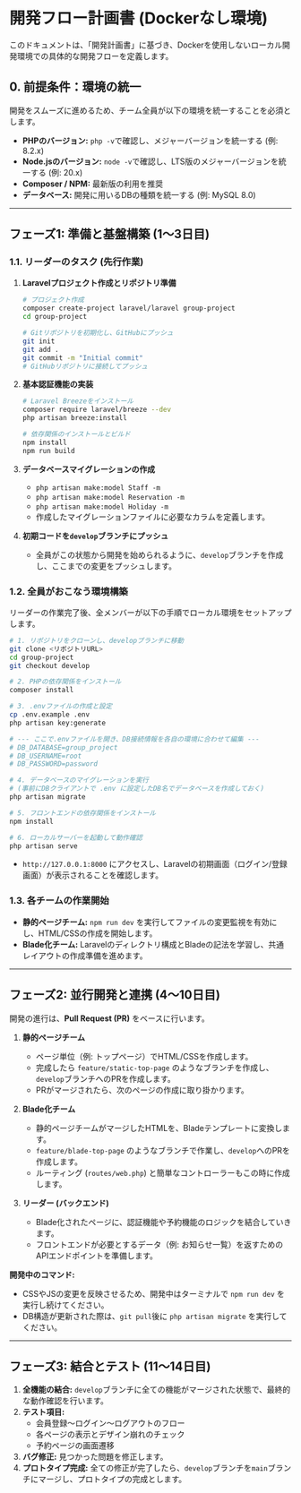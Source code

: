 # 開発フロー計画書 (Dockerなし環境)

このドキュメントは、「開発計画書」に基づき、Dockerを使用しないローカル開発環境での具体的な開発フローを定義します。

## 0. 前提条件：環境の統一

開発をスムーズに進めるため、チーム全員が以下の環境を統一することを必須とします。

- **PHPのバージョン:** `php -v`で確認し、メジャーバージョンを統一する (例: 8.2.x)
- **Node.jsのバージョン:** `node -v`で確認し、LTS版のメジャーバージョンを統一する (例: 20.x)
- **Composer / NPM:** 最新版の利用を推奨
- **データベース:** 開発に用いるDBの種類を統一する (例: MySQL 8.0)

---

## フェーズ1: 準備と基盤構築 (1〜3日目)

### 1.1. リーダーのタスク (先行作業)

1.  **Laravelプロジェクト作成とリポジトリ準備**
    ```bash
    # プロジェクト作成
    composer create-project laravel/laravel group-project
    cd group-project
    
    # Gitリポジトリを初期化し、GitHubにプッシュ
    git init
    git add .
    git commit -m "Initial commit"
    # GitHubリポジトリに接続してプッシュ
    ```

2.  **基本認証機能の実装**
    ```bash
    # Laravel Breezeをインストール
    composer require laravel/breeze --dev
    php artisan breeze:install
    
    # 依存関係のインストールとビルド
    npm install
    npm run build
    ```

3.  **データベースマイグレーションの作成**
    - `php artisan make:model Staff -m`
    - `php artisan make:model Reservation -m`
    - `php artisan make:model Holiday -m`
    - 作成したマイグレーションファイルに必要なカラムを定義します。

4.  **初期コードを`develop`ブランチにプッシュ**
    - 全員がこの状態から開発を始められるように、`develop`ブランチを作成し、ここまでの変更をプッシュします。

### 1.2. 全員がおこなう環境構築

リーダーの作業完了後、全メンバーが以下の手順でローカル環境をセットアップします。

```bash
# 1. リポジトリをクローンし、developブランチに移動
git clone <リポジトリURL>
cd group-project
git checkout develop

# 2. PHPの依存関係をインストール
composer install

# 3. .envファイルの作成と設定
cp .env.example .env
php artisan key:generate

# --- ここで.envファイルを開き、DB接続情報を各自の環境に合わせて編集 ---
# DB_DATABASE=group_project
# DB_USERNAME=root
# DB_PASSWORD=password

# 4. データベースのマイグレーションを実行
# (事前にDBクライアントで .env に設定したDB名でデータベースを作成しておく)
php artisan migrate

# 5. フロントエンドの依存関係をインストール
npm install

# 6. ローカルサーバーを起動して動作確認
php artisan serve
```
- `http://127.0.0.1:8000` にアクセスし、Laravelの初期画面（ログイン/登録画面）が表示されることを確認します。

### 1.3. 各チームの作業開始

- **静的ページチーム:** `npm run dev` を実行してファイルの変更監視を有効にし、HTML/CSSの作成を開始します。
- **Blade化チーム:** Laravelのディレクトリ構成とBladeの記法を学習し、共通レイアウトの作成準備を進めます。

---

## フェーズ2: 並行開発と連携 (4〜10日目)

開発の進行は、**Pull Request (PR)** をベースに行います。

1.  **静的ページチーム**
    - ページ単位（例: トップページ）でHTML/CSSを作成します。
    - 完成したら `feature/static-top-page` のようなブランチを作成し、`develop`ブランチへのPRを作成します。
    - PRがマージされたら、次のページの作成に取り掛かります。

2.  **Blade化チーム**
    - 静的ページチームがマージしたHTMLを、Bladeテンプレートに変換します。
    - `feature/blade-top-page` のようなブランチで作業し、`develop`へのPRを作成します。
    - ルーティング (`routes/web.php`) と簡単なコントローラーもこの時に作成します。

3.  **リーダー (バックエンド)**
    - Blade化されたページに、認証機能や予約機能のロジックを結合していきます。
    - フロントエンドが必要とするデータ（例: お知らせ一覧）を返すためのAPIエンドポイントを準備します。

**開発中のコマンド:**
- CSSやJSの変更を反映させるため、開発中はターミナルで `npm run dev` を実行し続けてください。
- DB構造が更新された際は、`git pull`後に `php artisan migrate` を実行してください。

---

## フェーズ3: 結合とテスト (11〜14日目)

1.  **全機能の結合:** `develop`ブランチに全ての機能がマージされた状態で、最終的な動作確認を行います。
2.  **テスト項目:**
    - 会員登録〜ログイン〜ログアウトのフロー
    - 各ページの表示とデザイン崩れのチェック
    - 予約ページの画面遷移
3.  **バグ修正:** 見つかった問題を修正します。
4.  **プロトタイプ完成:** 全ての修正が完了したら、`develop`ブランチを`main`ブランチにマージし、プロトタイプの完成とします。
